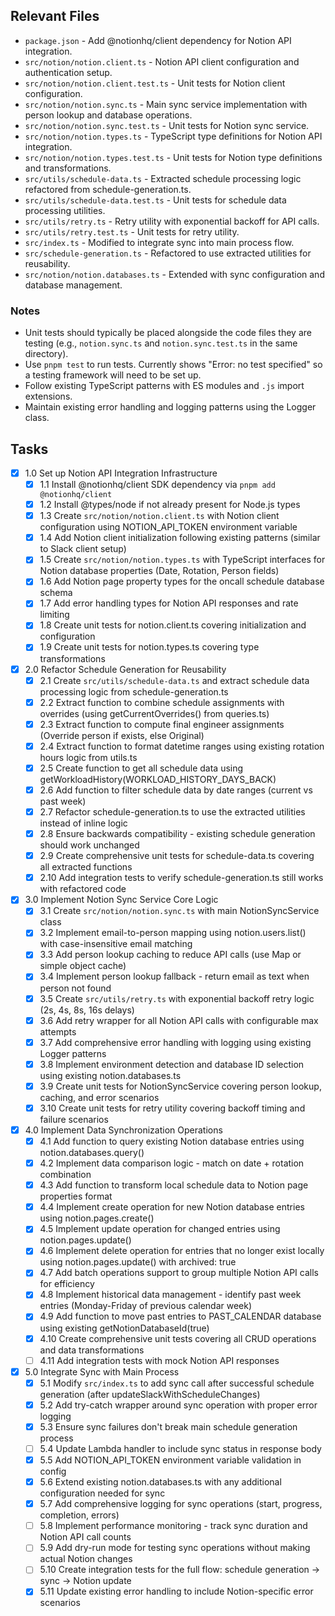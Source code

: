## Relevant Files

- `package.json` - Add @notionhq/client dependency for Notion API integration.
- `src/notion/notion.client.ts` - Notion API client configuration and authentication setup.
- `src/notion/notion.client.test.ts` - Unit tests for Notion client configuration.
- `src/notion/notion.sync.ts` - Main sync service implementation with person lookup and database operations.
- `src/notion/notion.sync.test.ts` - Unit tests for Notion sync service.
- `src/notion/notion.types.ts` - TypeScript type definitions for Notion API integration.
- `src/notion/notion.types.test.ts` - Unit tests for Notion type definitions and transformations.
- `src/utils/schedule-data.ts` - Extracted schedule processing logic refactored from schedule-generation.ts.
- `src/utils/schedule-data.test.ts` - Unit tests for schedule data processing utilities.
- `src/utils/retry.ts` - Retry utility with exponential backoff for API calls.
- `src/utils/retry.test.ts` - Unit tests for retry utility.
- `src/index.ts` - Modified to integrate sync into main process flow.
- `src/schedule-generation.ts` - Refactored to use extracted utilities for reusability.
- `src/notion/notion.databases.ts` - Extended with sync configuration and database management.

### Notes

- Unit tests should typically be placed alongside the code files they are testing (e.g., `notion.sync.ts` and `notion.sync.test.ts` in the same directory).
- Use `pnpm test` to run tests. Currently shows "Error: no test specified" so a testing framework will need to be set up.
- Follow existing TypeScript patterns with ES modules and `.js` import extensions.
- Maintain existing error handling and logging patterns using the Logger class.

## Tasks

- [x] 1.0 Set up Notion API Integration Infrastructure
  - [x] 1.1 Install @notionhq/client SDK dependency via `pnpm add @notionhq/client`
  - [x] 1.2 Install @types/node if not already present for Node.js types
  - [x] 1.3 Create `src/notion/notion.client.ts` with Notion client configuration using NOTION_API_TOKEN environment variable
  - [x] 1.4 Add Notion client initialization following existing patterns (similar to Slack client setup)
  - [x] 1.5 Create `src/notion/notion.types.ts` with TypeScript interfaces for Notion database properties (Date, Rotation, Person fields)
  - [x] 1.6 Add Notion page property types for the oncall schedule database schema
  - [x] 1.7 Add error handling types for Notion API responses and rate limiting
  - [x] 1.8 Create unit tests for notion.client.ts covering initialization and configuration
  - [x] 1.9 Create unit tests for notion.types.ts covering type transformations

- [x] 2.0 Refactor Schedule Generation for Reusability
  - [x] 2.1 Create `src/utils/schedule-data.ts` and extract schedule data processing logic from schedule-generation.ts
  - [x] 2.2 Extract function to combine schedule assignments with overrides (using getCurrentOverrides() from queries.ts)
  - [x] 2.3 Extract function to compute final engineer assignments (Override person if exists, else Original)
  - [x] 2.4 Extract function to format datetime ranges using existing rotation hours logic from utils.ts
  - [x] 2.5 Create function to get all schedule data using getWorkloadHistory(WORKLOAD_HISTORY_DAYS_BACK)
  - [x] 2.6 Add function to filter schedule data by date ranges (current vs past week)
  - [x] 2.7 Refactor schedule-generation.ts to use the extracted utilities instead of inline logic
  - [x] 2.8 Ensure backwards compatibility - existing schedule generation should work unchanged
  - [x] 2.9 Create comprehensive unit tests for schedule-data.ts covering all extracted functions
  - [x] 2.10 Add integration tests to verify schedule-generation.ts still works with refactored code

- [x] 3.0 Implement Notion Sync Service Core Logic
  - [x] 3.1 Create `src/notion/notion.sync.ts` with main NotionSyncService class
  - [x] 3.2 Implement email-to-person mapping using notion.users.list() with case-insensitive email matching
  - [x] 3.3 Add person lookup caching to reduce API calls (use Map or simple object cache)
  - [x] 3.4 Implement person lookup fallback - return email as text when person not found
  - [x] 3.5 Create `src/utils/retry.ts` with exponential backoff retry logic (2s, 4s, 8s, 16s delays)
  - [x] 3.6 Add retry wrapper for all Notion API calls with configurable max attempts
  - [x] 3.7 Add comprehensive error handling with logging using existing Logger patterns
  - [x] 3.8 Implement environment detection and database ID selection using existing notion.databases.ts
  - [x] 3.9 Create unit tests for NotionSyncService covering person lookup, caching, and error scenarios
  - [x] 3.10 Create unit tests for retry utility covering backoff timing and failure scenarios

- [x] 4.0 Implement Data Synchronization Operations
  - [x] 4.1 Add function to query existing Notion database entries using notion.databases.query()
  - [x] 4.2 Implement data comparison logic - match on date + rotation combination
  - [x] 4.3 Add function to transform local schedule data to Notion page properties format
  - [x] 4.4 Implement create operation for new Notion database entries using notion.pages.create()
  - [x] 4.5 Implement update operation for changed entries using notion.pages.update()
  - [x] 4.6 Implement delete operation for entries that no longer exist locally using notion.pages.update() with archived: true
  - [x] 4.7 Add batch operations support to group multiple Notion API calls for efficiency
  - [x] 4.8 Implement historical data management - identify past week entries (Monday-Friday of previous calendar week)
  - [x] 4.9 Add function to move past entries to PAST_CALENDAR database using existing getNotionDatabaseId(true)
  - [x] 4.10 Create comprehensive unit tests covering all CRUD operations and data transformations
  - [ ] 4.11 Add integration tests with mock Notion API responses

- [x] 5.0 Integrate Sync with Main Process
  - [x] 5.1 Modify `src/index.ts` to add sync call after successful schedule generation (after updateSlackWithScheduleChanges)
  - [x] 5.2 Add try-catch wrapper around sync operation with proper error logging
  - [x] 5.3 Ensure sync failures don't break main schedule generation process
  - [ ] 5.4 Update Lambda handler to include sync status in response body
  - [x] 5.5 Add NOTION_API_TOKEN environment variable validation in config
  - [x] 5.6 Extend existing notion.databases.ts with any additional configuration needed for sync
  - [x] 5.7 Add comprehensive logging for sync operations (start, progress, completion, errors)
  - [ ] 5.8 Implement performance monitoring - track sync duration and Notion API call counts
  - [ ] 5.9 Add dry-run mode for testing sync operations without making actual Notion changes
  - [ ] 5.10 Create integration tests for the full flow: schedule generation -> sync -> Notion update
  - [x] 5.11 Update existing error handling to include Notion-specific error scenarios
